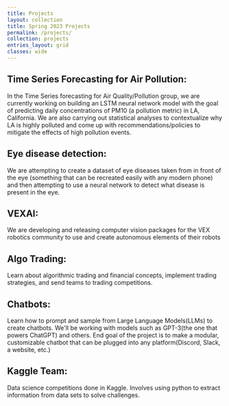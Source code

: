 ```yaml
---
title: Projects
layout: collection
title: Spring 2023 Projects
permalink: /projects/
collection: projects
entries_layout: grid
classes: wide
---
```

## Time Series Forecasting for Air Pollution: 
In the Time Series forecasting for Air Quality/Pollution group, we are currently working on building an LSTM neural network model with the goal of predicting daily concentrations of PM10 (a pollution metric) in LA, California. We are also carrying out statistical analyses to contextualize why LA is highly polluted and come up with recommendations/policies to mitigate the effects of high pollution events.
## Eye disease detection:
We are attempting to create a dataset of eye diseases taken from in front of the eye (something that can be recreated easily with any modern phone) and then attempting to use a neural network to detect what disease is present in the eye.
## VEXAI:
We are developing and releasing computer vision packages for the VEX robotics community to use and create autonomous elements of their robots
## Algo Trading:
Learn about algorithmic trading and financial concepts, implement trading strategies, and send teams to trading competitions.
## Chatbots:
Learn how to prompt and sample from Large Language Models(LLMs) to create chatbots. We'll be working with models such as GPT-3(the one that powers ChatGPT) and others. End goal of the project is to make a modular, customizable chatbot that can be plugged into any platform(Discord, Slack, a website, etc.)
## Kaggle Team:
Data science competitions done in Kaggle. Involves using python to extract information from data sets to solve challenges.
